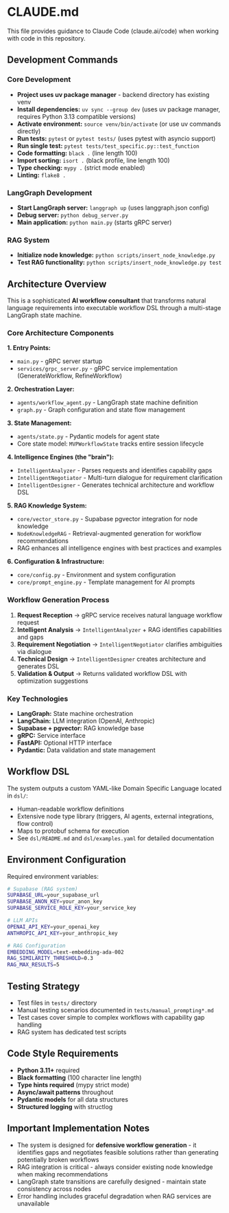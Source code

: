 # CLAUDE.md

This file provides guidance to Claude Code (claude.ai/code) when working with code in this repository.

## Development Commands

### Core Development
- **Project uses uv package manager** - backend directory has existing venv
- **Install dependencies:** `uv sync --group dev` (uses uv package manager, requires Python 3.13 compatible versions)
- **Activate environment:** `source venv/bin/activate` (or use uv commands directly)
- **Run tests:** `pytest` or `pytest tests/` (uses pytest with asyncio support)
- **Run single test:** `pytest tests/test_specific.py::test_function`
- **Code formatting:** `black .` (line length 100)
- **Import sorting:** `isort .` (black profile, line length 100)
- **Type checking:** `mypy .` (strict mode enabled)
- **Linting:** `flake8 .`

### LangGraph Development
- **Start LangGraph server:** `langgraph up` (uses langgraph.json config)
- **Debug server:** `python debug_server.py`
- **Main application:** `python main.py` (starts gRPC server)

### RAG System
- **Initialize node knowledge:** `python scripts/insert_node_knowledge.py`
- **Test RAG functionality:** `python scripts/insert_node_knowledge.py test`

## Architecture Overview

This is a sophisticated **AI workflow consultant** that transforms natural language requirements into executable workflow DSL through a multi-stage LangGraph state machine.

### Core Architecture Components

**1. Entry Points:**
- `main.py` - gRPC server startup
- `services/grpc_server.py` - gRPC service implementation (GenerateWorkflow, RefineWorkflow)

**2. Orchestration Layer:**
- `agents/workflow_agent.py` - LangGraph state machine definition
- `graph.py` - Graph configuration and state flow management

**3. State Management:**
- `agents/state.py` - Pydantic models for agent state
- Core state model: `MVPWorkflowState` tracks entire session lifecycle

**4. Intelligence Engines (the "brain"):**
- `IntelligentAnalyzer` - Parses requests and identifies capability gaps
- `IntelligentNegotiator` - Multi-turn dialogue for requirement clarification
- `IntelligentDesigner` - Generates technical architecture and workflow DSL

**5. RAG Knowledge System:**
- `core/vector_store.py` - Supabase pgvector integration for node knowledge
- `NodeKnowledgeRAG` - Retrieval-augmented generation for workflow recommendations
- RAG enhances all intelligence engines with best practices and examples

**6. Configuration & Infrastructure:**
- `core/config.py` - Environment and system configuration
- `core/prompt_engine.py` - Template management for AI prompts

### Workflow Generation Process

1. **Request Reception** → gRPC service receives natural language workflow request
2. **Intelligent Analysis** → `IntelligentAnalyzer` + RAG identifies capabilities and gaps
3. **Requirement Negotiation** → `IntelligentNegotiator` clarifies ambiguities via dialogue
4. **Technical Design** → `IntelligentDesigner` creates architecture and generates DSL
5. **Validation & Output** → Returns validated workflow DSL with optimization suggestions

### Key Technologies
- **LangGraph:** State machine orchestration
- **LangChain:** LLM integration (OpenAI, Anthropic)
- **Supabase + pgvector:** RAG knowledge base
- **gRPC:** Service interface
- **FastAPI:** Optional HTTP interface
- **Pydantic:** Data validation and state management

## Workflow DSL

The system outputs a custom YAML-like Domain Specific Language located in `dsl/`:
- Human-readable workflow definitions
- Extensive node type library (triggers, AI agents, external integrations, flow control)
- Maps to protobuf schema for execution
- See `dsl/README.md` and `dsl/examples.yaml` for detailed documentation

## Environment Configuration

Required environment variables:
```bash
# Supabase (RAG system)
SUPABASE_URL=your_supabase_url
SUPABASE_ANON_KEY=your_anon_key
SUPABASE_SERVICE_ROLE_KEY=your_service_key

# LLM APIs
OPENAI_API_KEY=your_openai_key
ANTHROPIC_API_KEY=your_anthropic_key

# RAG Configuration
EMBEDDING_MODEL=text-embedding-ada-002
RAG_SIMILARITY_THRESHOLD=0.3
RAG_MAX_RESULTS=5
```

## Testing Strategy

- Test files in `tests/` directory
- Manual testing scenarios documented in `tests/manual_prompting*.md`
- Test cases cover simple to complex workflows with capability gap handling
- RAG system has dedicated test scripts

## Code Style Requirements

- **Python 3.11+** required
- **Black formatting** (100 character line length)
- **Type hints required** (mypy strict mode)
- **Async/await patterns** throughout
- **Pydantic models** for all data structures
- **Structured logging** with structlog

## Important Implementation Notes

- The system is designed for **defensive workflow generation** - it identifies gaps and negotiates feasible solutions rather than generating potentially broken workflows
- RAG integration is critical - always consider existing node knowledge when making recommendations
- LangGraph state transitions are carefully designed - maintain state consistency across nodes
- Error handling includes graceful degradation when RAG services are unavailable